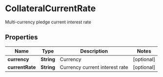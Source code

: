 
# CollateralCurrentRate

Multi-currency pledge current interest rate

## Properties

Name | Type | Description | Notes
------------ | ------------- | ------------- | -------------
**currency** | **String** | Currency |  [optional]
**currentRate** | **String** | Currency current interest rate |  [optional]


